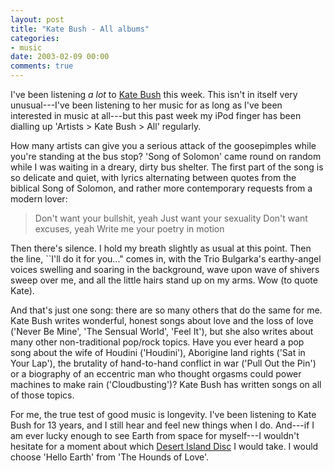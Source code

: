 ```yaml
---
layout: post
title: "Kate Bush - All albums"
categories:
- music
date: 2003-02-09 00:00
comments: true
---
```


<p>I've been listening <em>a lot</em> to <a href="http://gaffa.org/" title="Gaffaweb">Kate Bush</a> this week. This isn't in itself very unusual---I've been listening to her music for as long as I've been interested in music at all---but this past week my iPod finger has been dialling up 'Artists > Kate Bush > All' regularly.</p>

<p>How many artists can give you a serious attack of the goosepimples while you're standing at the bus stop? 'Song of Solomon' came round on random while I was waiting in a dreary, dirty bus shelter. The first part of the song is so delicate and quiet, with lyrics alternating between quotes from the biblical Song of Solomon, and rather more contemporary requests from a modern lover:</p>

<blockquote>
Don't want your bullshit, yeah
Just want your sexuality
Don't want excuses, yeah
Write me your poetry in motion
</blockquote>

<p>Then there's silence. I hold my breath slightly as usual at this point. Then the line, ``I'll do it for you..." comes in, with the Trio Bulgarka's earthy-angel voices swelling and soaring in the background, wave upon wave of shivers sweep over me, and all the little hairs stand up on my arms. Wow (to quote Kate).</p>

<p>And that's just one song: there are so many others that do the same for me. Kate Bush writes wonderful, honest songs about love and the loss of love ('Never Be Mine', 'The Sensual World', 'Feel It'), but she also writes about many other non-traditional pop/rock topics. Have you ever heard a pop song about the wife of Houdini ('Houdini'), Aborigine land rights ('Sat in Your Lap'), the brutality of hand-to-hand conflict in war ('Pull Out the Pin') or a biography of an eccentric man who thought orgasms could power machines to make rain ('Cloudbusting')? Kate Bush has written songs on all of those topics.</p>

<p>For me, the true test of good music is longevity. I've been listening to Kate Bush for 13 years, and I still hear and feel new things when I do. And---if I am ever lucky enough to see Earth from space for myself---I wouldn't hesitate for a moment about which <a href="http://www.bbc.co.uk/radio4/factual/desertislanddiscs.shtml" title="Desert Island Discs">Desert Island Disc</a> I would take. I would choose 'Hello Earth' from 'The Hounds of Love'.</p>
